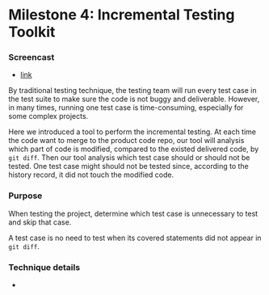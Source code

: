 # Milestone 4: Incremental Testing Toolkit

###  Screencast
 - [link](https://youtu.be/GsuOUdD1swY)

By traditional testing technique, the testing team will run every test case in the test suite to make sure the code is not buggy and deliverable.
However, in many times, running one test case is time-consuming, especially for some complex projects.

Here we introduced a tool to perform the incremental testing.  At each time the code want to merge to the product code repo, our tool will analysis which part of code is modified, compared to the existed delivered code, by `git diff`.  Then our tool analysis which test case should or should not be tested. One test case might should not be tested since, according to the history record, it did not touch the modified code.

### Purpose
When testing the project, determine which test case is unnecessary to test and skip that case. 

A test case is no need to test when its covered statements did not appear in `git diff`.

### Technique details


- 
